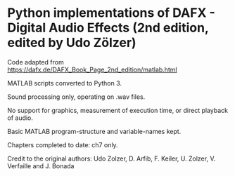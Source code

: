# Python implementations of DAFX - Digital Audio Effects (2nd edition, edited by Udo Zölzer)

Code adapted from https://dafx.de/DAFX_Book_Page_2nd_edition/matlab.html

MATLAB scripts converted to Python 3.

Sound processing only, operating on .wav files.

No support for graphics, measurement of execution time, or direct playback of audio.

Basic MATLAB program-structure and variable-names kept.


Chapters completed to date: ch7 only.


Credit to the original authors:
Udo Zolzer, D. Arfib, F. Keiler, U. Zolzer, V. Verfaille and J. Bonada

